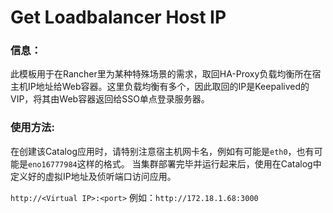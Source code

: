 # Get Loadbalancer Host IP

### 信息：

此模板用于在Rancher里为某种特殊场景的需求，取回HA-Proxy负载均衡所在宿主机IP地址给Web容器。这里负载均衡有多个，因此取回的IP是Keepalived的VIP，将其由Web容器返回给SSO单点登录服务器。

### 使用方法:

在创建该Catalog应用时，请特别注意宿主机网卡名，例如有可能是`eth0`，也有可能是`eno16777984`这样的格式。
当集群部署完毕并运行起来后，使用在Catalog中定义好的虚拟IP地址及侦听端口访问应用。

`http://<Virtual IP>:<port>`
例如：`http://172.18.1.68:3000`
